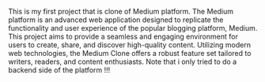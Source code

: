 This is my first project that is clone of Medium platform.
The Medium platform is an advanced web application designed to replicate the functionality and user experience of the popular blogging platform, Medium. This project aims to provide a seamless and engaging environment for users to create, share, and discover high-quality content. Utilizing modern web technologies, the Medium Clone offers a robust feature set tailored to writers, readers, and content enthusiasts.
Note that i only tried to do a backend side of the platform !!!
